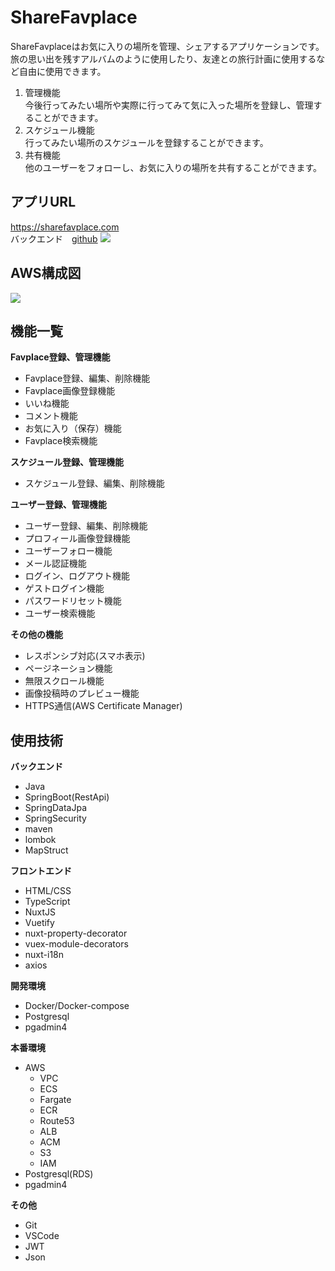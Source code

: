 # ShareFavplace

ShareFavplaceはお気に入りの場所を管理、シェアするアプリケーションです。 <br />
旅の思い出を残すアルバムのように使用したり、友達との旅行計画に使用するなど自由に使用できます。

1. 管理機能 <br />
今後行ってみたい場所や実際に行ってみて気に入った場所を登録し、管理することができます。
2. スケジュール機能 <br />
行ってみたい場所のスケジュールを登録することができます。
3. 共有機能 <br />
他のユーザーをフォローし、お気に入りの場所を共有することができます。
## アプリURL

https://sharefavplace.com <br />
バックエンド　[github](https://github.com/kuu18/share_favplace_api)
![](https://user-images.githubusercontent.com/64303128/217571306-56f1acd3-b020-4222-8439-c583bcc2718b.png)

## AWS構成図

![](https://github.com/kuu18/share_favplace_front/assets/64303128/92f51315-32e9-4dea-a0d0-ece952748655)

## 機能一覧
**Favplace登録、管理機能**
- Favplace登録、編集、削除機能
- Favplace画像登録機能
- いいね機能
- コメント機能
- お気に入り（保存）機能
- Favplace検索機能

**スケジュール登録、管理機能**
- スケジュール登録、編集、削除機能

**ユーザー登録、管理機能**
- ユーザー登録、編集、削除機能
- プロフィール画像登録機能
- ユーザーフォロー機能
- メール認証機能
- ログイン、ログアウト機能
- ゲストログイン機能
- パスワードリセット機能
- ユーザー検索機能

**その他の機能**
- レスポンシブ対応(スマホ表示)
- ページネーション機能
- 無限スクロール機能
- 画像投稿時のプレビュー機能
- HTTPS通信(AWS Certificate Manager)

## 使用技術
**バックエンド**
- Java
- SpringBoot(RestApi)
- SpringDataJpa
- SpringSecurity
- maven
- lombok
- MapStruct

**フロントエンド**
- HTML/CSS
- TypeScript
- NuxtJS
- Vuetify
- nuxt-property-decorator
- vuex-module-decorators
- nuxt-i18n
- axios

**開発環境**
- Docker/Docker-compose
- Postgresql
- pgadmin4

**本番環境**
- AWS
  - VPC
  - ECS
  - Fargate
  - ECR
  - Route53
  - ALB
  - ACM
  - S3
  - IAM
- Postgresql(RDS)
- pgadmin4

**その他**
- Git
- VSCode
- JWT
- Json

